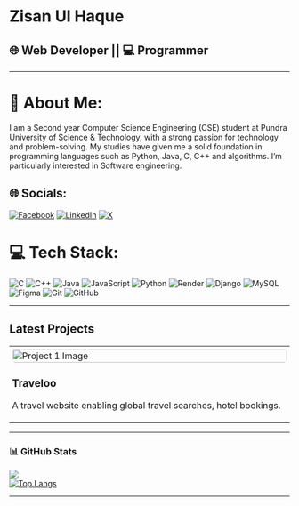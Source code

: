 # Zisan Ul Haque

## 🌐 Web Developer || 💻 Programmer
---
# 💫 About Me:
I am a Second year Computer Science Engineering (CSE) student at Pundra University of Science & Technology, with a strong passion for technology and problem-solving. My studies have given me a solid foundation in programming languages such as Python, Java, C, C++ and algorithms. I’m particularly interested in Software engineering.

## 🌐 Socials:
[![Facebook](https://img.shields.io/badge/Facebook-%231877F2.svg?logo=Facebook&logoColor=white)](https://facebook.com/zisan.ul.haque.2024) [![LinkedIn](https://img.shields.io/badge/LinkedIn-%230077B5.svg?logo=linkedin&logoColor=white)](https://linkedin.com/in/zisan-ul-haque) [![X](https://img.shields.io/badge/X-black.svg?logo=X&logoColor=white)](https://x.com/_Zisan_03) 


# 💻 Tech Stack:
![C](https://img.shields.io/badge/c-%2300599C.svg?style=for-the-badge&logo=c&logoColor=white) ![C++](https://img.shields.io/badge/c++-%2300599C.svg?style=for-the-badge&logo=c%2B%2B&logoColor=white) ![Java](https://img.shields.io/badge/java-%23ED8B00.svg?style=for-the-badge&logo=openjdk&logoColor=white) ![JavaScript](https://img.shields.io/badge/javascript-%23323330.svg?style=for-the-badge&logo=javascript&logoColor=%23F7DF1E) ![Python](https://img.shields.io/badge/python-3670A0?style=for-the-badge&logo=python&logoColor=ffdd54) ![Render](https://img.shields.io/badge/Render-%46E3B7.svg?style=for-the-badge&logo=render&logoColor=white) ![Django](https://img.shields.io/badge/django-%23092E20.svg?style=for-the-badge&logo=django&logoColor=white) ![MySQL](https://img.shields.io/badge/mysql-4479A1.svg?style=for-the-badge&logo=mysql&logoColor=white) ![Figma](https://img.shields.io/badge/figma-%23F24E1E.svg?style=for-the-badge&logo=figma&logoColor=white) ![Git](https://img.shields.io/badge/git-%23F05033.svg?style=for-the-badge&logo=git&logoColor=white) ![GitHub](https://img.shields.io/badge/github-%23121011.svg?style=for-the-badge&logo=github&logoColor=white)

---


## Latest Projects

<table style="width:100%">
  <tr>
    <td style="width:33%; padding: 5px;">
      <div>
         <a href="https://mamar-bank-8zxv.onrender.com/" ><img src="Screenshot (991).png" alt="Project 1 Image" style="width: 100%; border-radius: 5px;"></a>
        <h3>Traveloo</h3>
        <p>A travel website enabling global travel searches, hotel bookings.</p>
      </div>
    </td>
  </tr>
</table>


---


### 📊 GitHub Stats
![](https://github-readme-stats.vercel.app/api?username=ZisanUlHaque&theme=radical&hide_border=false&include_all_commits=false&count_private=false)<br/>
[![Top Langs](https://github-readme-stats.vercel.app/api/top-langs/?username=ZisanUlHaque&layout=compact&theme=transparent)](https://github.com/anuraghazra/github-readme-stats)

---


